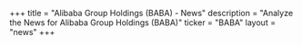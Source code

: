 +++
title = "Alibaba Group Holdings (BABA) - News"
description = "Analyze the News for Alibaba Group Holdings (BABA)"
ticker = "BABA"
layout = "news"
+++

